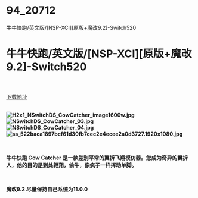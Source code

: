 # 94_20712
牛牛快跑/英文版/[NSP-XCI][原版+魔改9.2]-Switch520
# 牛牛快跑/英文版/[NSP-XCI][原版+魔改9.2]-Switch520
 <br/></br>
[下载地址](https://www.switch520.cc/article/20712 "下载地址")
<br/></br>

<p><strong><img title="H2x1_NSwitchDS_CowCatcher_image1600w.jpg" src="https://www.switch520.cc/muke_img/2021_07_27_6a9829bff43e1.jpg" alt="H2x1_NSwitchDS_CowCatcher_image1600w.jpg"></strong><br>
<strong><img title="NSwitchDS_CowCatcher_03.jpg" src="https://www.switch520.cc/muke_img/2021_07_27_2b0b1c2190eee.jpg" alt="NSwitchDS_CowCatcher_03.jpg"></strong><br>
<strong><img title="NSwitchDS_CowCatcher_04.jpg" src="https://www.switch520.cc/muke_img/2021_07_27_c06cc66a075a6.jpg" alt="NSwitchDS_CowCatcher_04.jpg"></strong><br>
<strong><img title="ss_522baca1897bcf61d30fb7cec2e4ecee2a0d3727.1920x1080.jpg" src="https://www.switch520.cc/muke_img/2021_07_27_82ab3c3032a04.jpg" alt="ss_522baca1897bcf61d30fb7cec2e4ecee2a0d3727.1920x1080.jpg">&nbsp;</strong></p>
<p>&nbsp;</p>
<p><strong>牛牛快跑 Cow Catcher 是一款差别平常的翼拆飞翔模仿器。您成为奇异的翼拆人，他的目的是到处翱翔，偷牛，像疯子一样挥动单脚。</strong></p>
<p>&nbsp;</p>
<p><strong>魔改9.2 尽量保持自己系统为11.0.0</strong></p>

